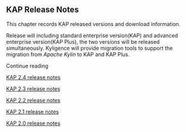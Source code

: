 ## KAP Release Notes

This chapter records KAP released versions and download information.

Release will including standard enterprise version(KAP) and advanced enterprise version(KAP Plus), the two versions will be released simultaneously. Kyligence will provide migration tools to support the migration from *Apache Kylin* to KAP and KAP Plus.

Continue reading

[KAP 2.4 release notes](KAP_2_4_notes.en.md)

[KAP 2.3 release notes](KAP_2_3_notes.en.md)

[KAP 2.2 release notes](KAP_2_2_notes.en.md)

[KAP 2.1 release notes](KAP_2_1_notes.en.md)

[KAP 2.0 release notes](KAP_2_0_notes.en.md)

